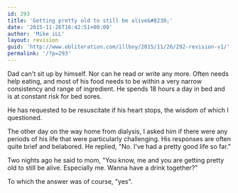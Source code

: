 ```yaml
---
id: 293
title: 'Getting pretty old to still be alive&#8230;'
date: '2015-11-26T16:42:51+00:00'
author: 'Mike iLL'
layout: revision
guid: 'http://www.obliteration.com/illboy/2015/11/26/292-revision-v1/'
permalink: '/?p=293'
---
```


Dad can't sit up by himself. Nor can he read or write any more. Often needs help eating, and most of his food needs to be within a very narrow consistency and range of ingredient. He spends 18 hours a day in bed and is at constant risk for bed sores.

He has requested to be resuscitate if his heart stops, the wisdom of which I questioned.

The other day on the way home from dialysis, I asked him if there were any periods of his life that were particularly challenging. His responses are often quite brief and belabored. He replied, "No. I've had a pretty good life so far."

Two nights ago he said to mom, "You know, me and you are getting pretty old to still be alive. Especially me. Wanna have a drink together?"

To which the answer was of course, "yes".